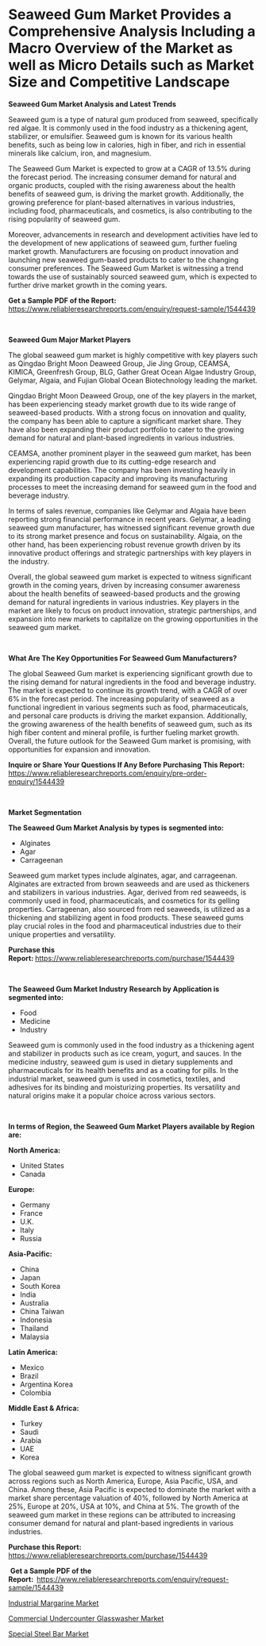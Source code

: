 <p><h1>Seaweed Gum Market Provides a Comprehensive Analysis Including a Macro Overview of the Market as well as Micro Details such as Market Size and Competitive Landscape</h1></p><p><strong>Seaweed Gum Market Analysis and Latest Trends</strong></p>
<p><p>Seaweed gum is a type of natural gum produced from seaweed, specifically red algae. It is commonly used in the food industry as a thickening agent, stabilizer, or emulsifier. Seaweed gum is known for its various health benefits, such as being low in calories, high in fiber, and rich in essential minerals like calcium, iron, and magnesium.</p><p>The Seaweed Gum Market is expected to grow at a CAGR of 13.5% during the forecast period. The increasing consumer demand for natural and organic products, coupled with the rising awareness about the health benefits of seaweed gum, is driving the market growth. Additionally, the growing preference for plant-based alternatives in various industries, including food, pharmaceuticals, and cosmetics, is also contributing to the rising popularity of seaweed gum.</p><p>Moreover, advancements in research and development activities have led to the development of new applications of seaweed gum, further fueling market growth. Manufacturers are focusing on product innovation and launching new seaweed gum-based products to cater to the changing consumer preferences. The Seaweed Gum Market is witnessing a trend towards the use of sustainably sourced seaweed gum, which is expected to further drive market growth in the coming years.</p></p>
<p><strong>Get a Sample PDF of the Report:&nbsp;</strong> <a href="https://www.reliableresearchreports.com/enquiry/request-sample/1544439">https://www.reliableresearchreports.com/enquiry/request-sample/1544439</a></p>
<p>&nbsp;</p>
<p><strong>Seaweed Gum Major Market Players</strong></p>
<p><p>The global seaweed gum market is highly competitive with key players such as Qingdao Bright Moon Deaweed Group, Jie Jing Group, CEAMSA, KIMICA, Greenfresh Group, BLG, Gather Great Ocean Algae Industry Group, Gelymar, Algaia, and Fujian Global Ocean Biotechnology leading the market.</p><p>Qingdao Bright Moon Deaweed Group, one of the key players in the market, has been experiencing steady market growth due to its wide range of seaweed-based products. With a strong focus on innovation and quality, the company has been able to capture a significant market share. They have also been expanding their product portfolio to cater to the growing demand for natural and plant-based ingredients in various industries.</p><p>CEAMSA, another prominent player in the seaweed gum market, has been experiencing rapid growth due to its cutting-edge research and development capabilities. The company has been investing heavily in expanding its production capacity and improving its manufacturing processes to meet the increasing demand for seaweed gum in the food and beverage industry.</p><p>In terms of sales revenue, companies like Gelymar and Algaia have been reporting strong financial performance in recent years. Gelymar, a leading seaweed gum manufacturer, has witnessed significant revenue growth due to its strong market presence and focus on sustainability. Algaia, on the other hand, has been experiencing robust revenue growth driven by its innovative product offerings and strategic partnerships with key players in the industry.</p><p>Overall, the global seaweed gum market is expected to witness significant growth in the coming years, driven by increasing consumer awareness about the health benefits of seaweed-based products and the growing demand for natural ingredients in various industries. Key players in the market are likely to focus on product innovation, strategic partnerships, and expansion into new markets to capitalize on the growing opportunities in the seaweed gum market.</p></p>
<p>&nbsp;</p>
<p><strong>What Are The Key Opportunities For Seaweed Gum Manufacturers?</strong></p>
<p><p>The global Seaweed Gum market is experiencing significant growth due to the rising demand for natural ingredients in the food and beverage industry. The market is expected to continue its growth trend, with a CAGR of over 6% in the forecast period. The increasing popularity of seaweed as a functional ingredient in various segments such as food, pharmaceuticals, and personal care products is driving the market expansion. Additionally, the growing awareness of the health benefits of seaweed gum, such as its high fiber content and mineral profile, is further fueling market growth. Overall, the future outlook for the Seaweed Gum market is promising, with opportunities for expansion and innovation.</p></p>
<p><strong>Inquire or Share Your Questions If Any Before Purchasing This Report:</strong> <a href="https://www.reliableresearchreports.com/enquiry/pre-order-enquiry/1544439">https://www.reliableresearchreports.com/enquiry/pre-order-enquiry/1544439</a></p>
<p>&nbsp;</p>
<p><strong>Market Segmentation</strong></p>
<p><strong>The Seaweed Gum Market Analysis by types is segmented into:</strong></p>
<p><ul><li>Alginates</li><li>Agar</li><li>Carrageenan</li></ul></p>
<p><p>Seaweed gum market types include alginates, agar, and carrageenan. Alginates are extracted from brown seaweeds and are used as thickeners and stabilizers in various industries. Agar, derived from red seaweeds, is commonly used in food, pharmaceuticals, and cosmetics for its gelling properties. Carrageenan, also sourced from red seaweeds, is utilized as a thickening and stabilizing agent in food products. These seaweed gums play crucial roles in the food and pharmaceutical industries due to their unique properties and versatility.</p></p>
<p><strong>Purchase this Report:&nbsp;</strong><a href="https://www.reliableresearchreports.com/purchase/1544439">https://www.reliableresearchreports.com/purchase/1544439</a></p>
<p>&nbsp;</p>
<p><strong>The Seaweed Gum Market Industry Research by Application is segmented into:</strong></p>
<p><ul><li>Food</li><li>Medicine</li><li>Industry</li></ul></p>
<p><p>Seaweed gum is commonly used in the food industry as a thickening agent and stabilizer in products such as ice cream, yogurt, and sauces. In the medicine industry, seaweed gum is used in dietary supplements and pharmaceuticals for its health benefits and as a coating for pills. In the industrial market, seaweed gum is used in cosmetics, textiles, and adhesives for its binding and moisturizing properties. Its versatility and natural origins make it a popular choice across various sectors.</p></p>
<p>&nbsp;</p>
<p><strong>In terms of Region, the Seaweed Gum Market Players available by Region are:</strong></p>
<p>
    <p> <strong> North America: </strong>
        <ul>
            <li>United States</li>
            <li>Canada</li>
        </ul>
        </p> 
    <p> <strong> Europe: </strong>
        <ul>
            <li>Germany</li>
            <li>France</li>
            <li>U.K.</li>
            <li>Italy</li>
            <li>Russia</li>
        </ul>
        </p> 
    <p> <strong> Asia-Pacific: </strong>
        <ul>
            <li>China</li>
            <li>Japan</li>
            <li>South Korea</li>
            <li>India</li>
            <li>Australia</li>
            <li>China Taiwan</li>
            <li>Indonesia</li>
            <li>Thailand</li>
            <li>Malaysia</li>
        </ul>
        </p> 
    <p> <strong> Latin America: </strong>
        <ul>
            <li>Mexico</li>
            <li>Brazil</li>
            <li>Argentina Korea</li>
            <li>Colombia</li>
        </ul>
        </p> 
    <p> <strong> Middle East & Africa: </strong>
        <ul>
            <li>Turkey</li>
            <li>Saudi</li>
            <li>Arabia</li>
            <li>UAE</li>
            <li>Korea</li>
        </ul>
    </p>
    </p>
<p><p>The global seaweed gum market is expected to witness significant growth across regions such as North America, Europe, Asia Pacific, USA, and China. Among these, Asia Pacific is expected to dominate the market with a market share percentage valuation of 40%, followed by North America at 25%, Europe at 20%, USA at 10%, and China at 5%. The growth of the seaweed gum market in these regions can be attributed to increasing consumer demand for natural and plant-based ingredients in various industries.</p></p>
<p><strong>Purchase this Report: </strong><a href="https://www.reliableresearchreports.com/purchase/1544439">https://www.reliableresearchreports.com/purchase/1544439</a></p>
<p>&nbsp;<strong>Get a Sample PDF of the Report:&nbsp;&nbsp;</strong><a href="https://www.reliableresearchreports.com/enquiry/request-sample/1544439">https://www.reliableresearchreports.com/enquiry/request-sample/1544439</a></p>
<p><strong></strong></p>
<p><p><a href="https://view.publitas.com/reportprime-1/industrial-margarine-market-size-growth-and-forecast-from-2024-2031/">Industrial Margarine Market</a></p><p><a href="https://github.com/nicholepatriciadoylenwnrjr0/Market-Research-Report-List-1/blob/main/commercial-undercounter-glasswasher-market.md">Commercial Undercounter Glasswasher Market</a></p><p><a href="https://github.com/gamblestampleyjenny50m5sl6/Market-Research-Report-List-1/blob/main/special-steel-bar-market.md">Special Steel Bar Market</a></p></p>